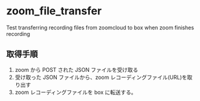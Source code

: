 # zoom_file_transfer

Test transferring recording files from zoomcloud to box when zoom finishes recording

## 取得手順

1. zoom から POST された JSON ファイルを受け取る
2. 受け取った JSON ファイルから、zoom レコーディングファイル(URL)を取り出す
3. zoom レコーディングファイルを box に転送する。
